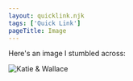 ```yaml
---
layout: quicklink.njk
tags: ['Quick Link']
pageTitle: Image
---
```


Here's an image I stumbled across:

![Katie & Wallace]( /img/IMG_1285D.JPG "Katie & Wallace")